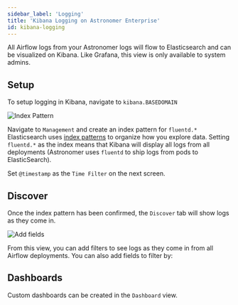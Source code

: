 ```yaml
---
sidebar_label: 'Logging'
title: 'Kibana Logging on Astronomer Enterprise'
id: kibana-logging
---
```


All Airflow logs from your Astronomer logs will flow to Elasticsearch and can be visualized on Kibana. Like Grafana, this view is only available to system admins.

## Setup

To setup logging in Kibana, navigate to `kibana.BASEDOMAIN`

![Index Pattern](https://assets2.astronomer.io/main/docs/ee/index_pattern.png)


Navigate to `Management` and create an index pattern for `fluentd.*`
Elasticsearch uses [index patterns](https://www.elastic.co/guide/en/kibana/current/index-patterns.html) to organize how you explore data. Setting `fluentd.*` as the index means that Kibana will display all logs from all deployments (Astronomer uses `fluentd` to ship logs from pods to ElasticSearch).

Set `@timestamp` as the  `Time Filter` on the next screen.

## Discover

Once the index pattern has been confirmed, the `Discover` tab will show logs as they come in.

![Add fields](https://assets2.astronomer.io/main/docs/ee/add_fields.png)

From this view, you can add filters to see logs as they come in from all Airflow deployments. You can also add fields to filter by:


## Dashboards

Custom dashboards can be created in the `Dashboard` view.

